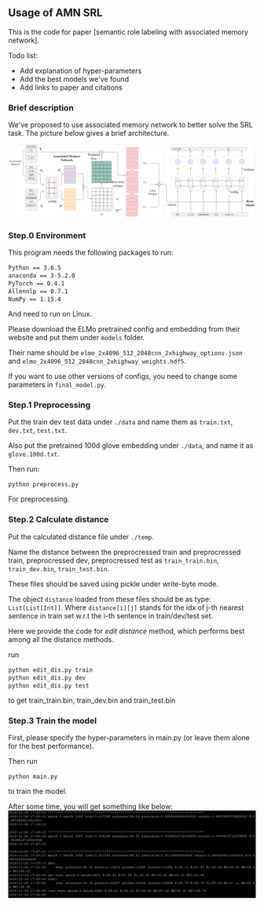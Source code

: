 ## Usage of AMN SRL

This is the code for paper [semantic role labeling with associated memory network].

Todo list:
- Add explanation of hyper-parameters
- Add the best models we've found
- Add links to paper and citations

### Brief description

We've proposed to use associated memory network to better solve the SRL task. The picture below gives a brief architecture.

![](./snipping/AMN.png)

### Step.0 Environment

This program needs the following packages to run:

```
Python == 3.6.5
anaconda == 3-5.2.0
PyTorch == 0.4.1
Allennlp == 0.7.1
NumPy == 1.15.4
```

And need to run on Linux.

Please download the ELMo pretrained config and embedding from their website and put them under `models` folder.

Their name should be `elmo_2x4096_512_2048cnn_2xhighway_options.json` and `elmo_2x4096_512_2048cnn_2xhighway_weights.hdf5`.

If you want to use other versions of configs, you need to change some parameters in `final_model.py`.

### Step.1 Preprocessing

Put the train dev test data under `./data` and name them as `train.txt`, `dev.txt`, `test.txt`.

Also put the pretrained 100d glove embedding under `./data`, and name it as `glove.100d.txt`.

Then run:

```
python preprocess.py
```

For preprocessing.

### Step.2 Calculate distance

Put the calculated distance file under `./temp`. 

Name the distance between the preprocressed train and preprocressed train, preprocressed dev, preprocressed test as `train_train.bin`, `train_dev.bin`, `train_test.bin`.

These files should be saved using pickle under write-byte mode.

The object `distance` loaded from these files should be as type: `List[List[Int]]`. Where `distance[i][j]` stands for the idx of j-th nearest sentence in train set w.r.t the i-th sentence in train/dev/test set.

Here we provide the code for *edit distance* method, which performs best among all the distance methods.

run

```
python edit_dis.py train
python edit_dis.py dev
python edit_dis.py test
```

to get train_train.bin, train_dev.bin and train_test.bin

### Step.3 Train the model

First, please specify the hyper-parameters in main.py (or leave them alone for the best performance).

Then run

```
python main.py
```

to train the model. 

After some time, you will get something like below:
![snipshot](./snipping/Capture.PNG)